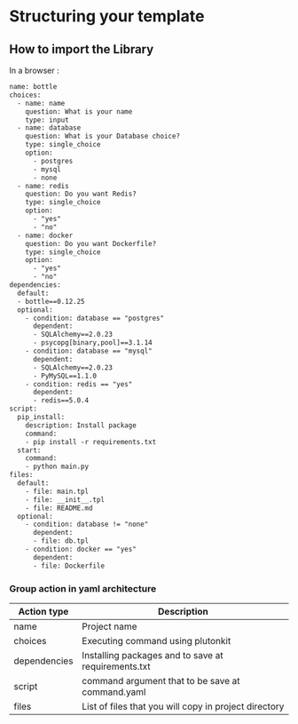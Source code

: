 # Structuring your template

## How to import the Library

In a browser :
```html
name: bottle
choices:
  - name: name
    question: What is your name
    type: input
  - name: database
    question: What is your Database choice?
    type: single_choice
    option:
      - postgres
      - mysql
      - none
  - name: redis
    question: Do you want Redis?
    type: single_choice
    option:
      - "yes"
      - "no"
  - name: docker
    question: Do you want Dockerfile?
    type: single_choice
    option:
      - "yes"
      - "no"
dependencies:
  default:
  - bottle==0.12.25
  optional:
    - condition: database == "postgres"
      dependent:
      - SQLAlchemy==2.0.23
      - psycopg[binary,pool]==3.1.14
    - condition: database == "mysql"
      dependent:
      - SQLAlchemy==2.0.23
      - PyMySQL==1.1.0
    - condition: redis == "yes"
      dependent:
      - redis==5.0.4
script:
  pip_install:
    description: Install package
    command:
    - pip install -r requirements.txt
  start:
    command:
    - python main.py
files:
  default:
    - file: main.tpl
    - file: __init__.tpl
    - file: README.md
  optional:
    - condition: database != "none"
      dependent:
      - file: db.tpl
    - condition: docker == "yes"
      dependent:
      - file: Dockerfile

```
### Group action in yaml architecture

|Action type | Description |
|------------- | ------------- |
|name | Project name |
|choices | Executing command using plutonkit |
|dependencies | Installing packages and to save at requirements.txt |
|script | command argument that to be save at command.yaml |
|files | List of files that you will copy in project directory |
